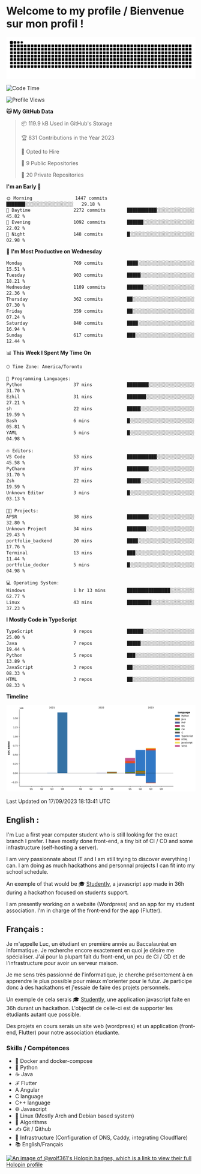 # Welcome to my profile / Bienvenue sur mon profil !

![snake gif](https://github.com/wolf-361/wolf-361/blob/output/github-contribution-grid-snake.svg)

<!--START_SECTION:waka-->
![Code Time](http://img.shields.io/badge/Code%20Time-336%20hrs-blue)

![Profile Views](http://img.shields.io/badge/Profile%20Views-0-blue)

**🐱 My GitHub Data** 

> 📦 119.9 kB Used in GitHub's Storage 
 > 
> 🏆 831 Contributions in the Year 2023
 > 
> 💼 Opted to Hire
 > 
> 📜 9 Public Repositories 
 > 
> 🔑 20 Private Repositories 
 > 
**I'm an Early 🐤** 

```text
🌞 Morning                1447 commits        ███████░░░░░░░░░░░░░░░░░░   29.18 % 
🌆 Daytime                2272 commits        ███████████░░░░░░░░░░░░░░   45.82 % 
🌃 Evening                1092 commits        ██████░░░░░░░░░░░░░░░░░░░   22.02 % 
🌙 Night                  148 commits         █░░░░░░░░░░░░░░░░░░░░░░░░   02.98 % 
```
📅 **I'm Most Productive on Wednesday** 

```text
Monday                   769 commits         ████░░░░░░░░░░░░░░░░░░░░░   15.51 % 
Tuesday                  903 commits         █████░░░░░░░░░░░░░░░░░░░░   18.21 % 
Wednesday                1109 commits        ██████░░░░░░░░░░░░░░░░░░░   22.36 % 
Thursday                 362 commits         ██░░░░░░░░░░░░░░░░░░░░░░░   07.30 % 
Friday                   359 commits         ██░░░░░░░░░░░░░░░░░░░░░░░   07.24 % 
Saturday                 840 commits         ████░░░░░░░░░░░░░░░░░░░░░   16.94 % 
Sunday                   617 commits         ███░░░░░░░░░░░░░░░░░░░░░░   12.44 % 
```


📊 **This Week I Spent My Time On** 

```text
🕑︎ Time Zone: America/Toronto

💬 Programming Languages: 
Python                   37 mins             ████████░░░░░░░░░░░░░░░░░   31.70 % 
Ezhil                    31 mins             ███████░░░░░░░░░░░░░░░░░░   27.21 % 
sh                       22 mins             █████░░░░░░░░░░░░░░░░░░░░   19.59 % 
Bash                     6 mins              █░░░░░░░░░░░░░░░░░░░░░░░░   05.81 % 
YAML                     5 mins              █░░░░░░░░░░░░░░░░░░░░░░░░   04.98 % 

🔥 Editors: 
VS Code                  53 mins             ███████████░░░░░░░░░░░░░░   45.58 % 
PyCharm                  37 mins             ████████░░░░░░░░░░░░░░░░░   31.70 % 
Zsh                      22 mins             █████░░░░░░░░░░░░░░░░░░░░   19.59 % 
Unknown Editor           3 mins              █░░░░░░░░░░░░░░░░░░░░░░░░   03.13 % 

🐱‍💻 Projects: 
APSR                     38 mins             ████████░░░░░░░░░░░░░░░░░   32.80 % 
Unknown Project          34 mins             ███████░░░░░░░░░░░░░░░░░░   29.43 % 
portfolio_backend        20 mins             ████░░░░░░░░░░░░░░░░░░░░░   17.76 % 
Terminal                 13 mins             ███░░░░░░░░░░░░░░░░░░░░░░   11.44 % 
portfolio_docker         5 mins              █░░░░░░░░░░░░░░░░░░░░░░░░   04.98 % 

💻 Operating System: 
Windows                  1 hr 13 mins        ████████████████░░░░░░░░░   62.77 % 
Linux                    43 mins             █████████░░░░░░░░░░░░░░░░   37.23 % 
```

**I Mostly Code in TypeScript** 

```text
TypeScript               9 repos             ██████░░░░░░░░░░░░░░░░░░░   25.00 % 
Java                     7 repos             █████░░░░░░░░░░░░░░░░░░░░   19.44 % 
Python                   5 repos             ███░░░░░░░░░░░░░░░░░░░░░░   13.89 % 
JavaScript               3 repos             ██░░░░░░░░░░░░░░░░░░░░░░░   08.33 % 
HTML                     3 repos             ██░░░░░░░░░░░░░░░░░░░░░░░   08.33 % 
```



**Timeline**

![Lines of Code chart](https://raw.githubusercontent.com/wolf-361/wolf-361/main/assets/bar_graph.png)


 Last Updated on 17/09/2023 18:13:41 UTC
<!--END_SECTION:waka-->

## English : 

I'm Luc a first year computer student who is still looking for the exact branch I prefer. I have mostly done front-end, a tiny bit of CI / CD and some infrastructure (self-hosting a server).

I am very passionnate about IT and I am still trying to discover everything I can. I am doing as much hackathons and personnal projects I can fit into my school schedule.

An exemple of that would be 🎓 [Studently](https://github.com/wolf-361/Studently-CodeJam12), a javascript app made in 36h during a hackathon focused on students support.

I am presently working on a website (Wordpress) and an app for my student association. I'm in charge of the front-end for the app (Flutter).

## Français :

Je m'appelle Luc, un étudiant en première année au Baccalauréat en informatique. Je recherche encore exactement en quoi je désire me spécialiser. J'ai pour la plupart fait du front-end, un peu de CI / CD et de l'infrastructure pour avoir un serveur maison.

Je me sens très passionné de l'informatique, je cherche présentement à en apprendre le plus possible pour mieux m'orienter pour le futur. Je participe donc à des hackathons et j'essaie de faire des projets personnels.

Un exemple de cela serais 🎓 [Studently](https://github.com/wolf-361/Studently-CodeJam12), une application javascript faite en 36h durant un hackathon. L'objectif de celle-ci est de supporter les étudiants autant que possible.

Des projets en cours serais un site web (wordpress) et un application (front-end, Flutter) pour notre association étudiante.

###  Skills / Compétences

* 🐋 Docker and docker-compose
* 🐍 Python
* ☕ Java
* ℱ Flutter
* A Angular
* C language
* C++ language
* 🌐 Javascript
* 🐧 Linux (Mostly Arch and Debian based system)
* 🧩 Algorithms
* ✍️ Git / Github
* 📜 Infrastructure (Configuration of DNS, Caddy, integrating Cloudflare)
* 📚 English/Français

[![An image of @wolf361's Holopin badges, which is a link to view their full Holopin profile](https://holopin.me/wolf361)](https://holopin.io/@wolf361)


